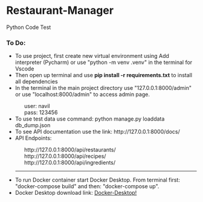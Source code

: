 # Restaurant-Manager
Python Code Test

<h3>To Do:</h3>

<ul>
  
<li>To use project, first create new virtual environment using Add interpreter (Pycharm) or use "python -m venv .venv" in the terminal for Vscode</li>

<li>Then open up terminal and use <b>pip install -r requirements.txt</b> to install all dependencies</li>

<li>In the terminal in the main project directory use "127.0.0.1:8000/admin" or use "localhost:8000/admin" to access admin page.</li>
    <ul>
      user: navil <br>
      pass: 123456
    </ul>

<li>To use test data use command: python manage.py loaddata db_dump.json</li>

<li>To see API documentation use the link: http://127.0.0.1:8000/docs/</li>

<li>API Endpoints:</li>
  <ul>
    http://127.0.0.1:8000/api/restaurants/ <br>
    http://127.0.0.1:8000/api/recipes/  <br>
    http://127.0.0.1:8000/api/ingredients/
  </ul>

<hr>

<li>To run Docker container start Docker Desktop. From terminal first: "docker-compose build" and then: "docker-compose up".</li>
<li>Docker Desktop download link: <a href="https://desktop.docker.com/win/main/amd64/Docker%20Desktop%20Installer.exe">Docker-Desktop!</a></li>


</ul>
